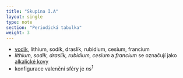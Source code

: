 ```yaml
---
title: "Skupina I.A"
layout: single
type: note
section: "Periodická tabulka"
weight: 3
---
```

- [vodík](/notes/research/chemistry/inorganic-chemistry/periodic-table/hydrogen), lithium, sodík, draslík, rubidium, cesium, francium
- _lithium, sodík, draslík, rubidium, cesium_ a _francium_ se označují jako [alkalické kovy](/notes/research/chemistry/inorganic-chemistry/periodic-table/alkali-metals)
- konfigurace valenční sféry je $ns^1$